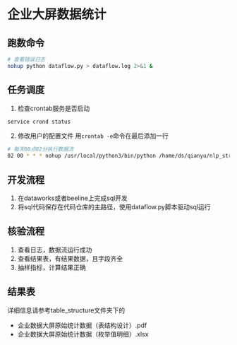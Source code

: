 # 企业大屏数据统计

## 跑数命令
```bash
# 查看错误日志
nohup python dataflow.py > dataflow.log 2>&1 &
```

## 任务调度
1. 检查crontab服务是否启动
```bash
service crond status
```

2. 修改用户的配置文件
用`crontab -e`命令在最后添加一行
```bash
# 每天00点02分执行数据流
02 00 * * * nohup /usr/local/python3/bin/python /home/ds/qianyu/nlp_structure_enterprise_data_statistics/dataflow.py >> "/home/ds/qianyu/log/enterprise_big_screen_$(date +"\%Y-\%m-\%d").log" 2>&1 & 
```

## 开发流程
1. 在dataworks或者beeline上完成sql开发
2. 将sql代码保存在代码仓库的主路径，使用dataflow.py脚本驱动sql运行

## 核验流程
1. 查看日志，数据流运行成功
2. 查看结果表，有结果数据，且字段齐全
3. 抽样指标，计算结果正确

## 结果表
详细信息请参考table_structure文件夹下的

- 企业数据大屏原始统计数据（表结构设计）.pdf
- 企业数据大屏原始统计数据（枚举值明细）.xlsx

